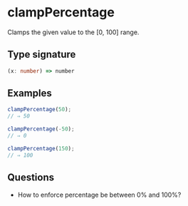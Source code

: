 # clampPercentage

Clamps the given value to the [0, 100] range.

## Type signature

<!-- prettier-ignore-start -->
```typescript
(x: number) => number
```
<!-- prettier-ignore-end -->

## Examples

<!-- prettier-ignore-start -->
```javascript
clampPercentage(50);
// ⇒ 50
```

```javascript
clampPercentage(-50);
// ⇒ 0
```

```javascript
clampPercentage(150);
// ⇒ 100
```
<!-- prettier-ignore-end -->

## Questions

- How to enforce percentage be between 0% and 100%?
